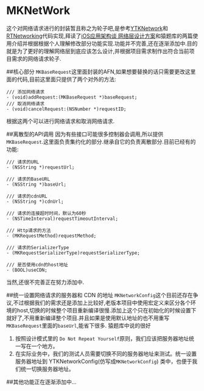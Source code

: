 # MKNetWork

这个对网络请求进行的封装暂且称之为轮子吧,是参考[YTKNetwork](https://github.com/yuantiku/YTKNetwork)和[RTNetworking](https://github.com/casatwy/RTNetworking)代码实现,拜读了[iOS应用架构谈 网络层设计方案](http://casatwy.com/iosying-yong-jia-gou-tan-wang-luo-ceng-she-ji-fang-an.html)和猿题库的两篇使用介绍并根据根据个人理解修改部分功能实现.功能并不完善,还在逐渐添加中.目的就是为了更好的理解网络层到底应该怎么设计,并根据项目需求制作出符合当前项目需求的网络请求轮子.

##核心部分
`MKBaseRequest`这里面封装的AFN,如果想要替换的话只需要更改这里面的代码,目前这里面只提供了两个对外的方法:

```
/// 添加网络请求
- (void)addRequest:(MKBaseRequest *)baseRequest;
/// 取消网络请求
- (void)cancelRequest:(NSNumber *)requestID;
```

根据这两个可以进行网络请求和取消网络请求.

##离散型的API调用
因为有些接口可能很多控制器会调用,所以提供`MKBaseRequest`.这里面负责集约化的部分.继承自它的负责离散部分.目前已经有的功能:

```
/// 请求的URL
- (NSString *)requestUrl;

/// 请求的BaseURL
- (NSString *)baseUrl;

/// 请求的cdnURL
- (NSString *)cdnUrl;

/// 请求的连接超时时间，默认为60秒
- (NSTimeInterval)requestTimeoutInterval;

/// Http请求的方法
- (MKRequestMethod)requestMethod;

/// 请求的SerializerType
- (MKRequestSerializerType)requestSerializerType;

/// 是否使用cdn的host地址
- (BOOL)useCDN;
```
当然,还很不完善正在努力添加中.

##统一设置网络请求的服务器和 CDN 的地址
`MKNetworkConfig`这个目前还存在争议,不过根据我们的需求还是添加上比较好,老版本项目中使用宏定义来区分各个环境的host,切换的时候整个项目重新编译很慢.添加上这个只在初始化的时候设置下就好了,不用重新编译整个项目.并且如果是使用默认地址的也不用重写`MKBaseRequest`里面的`baseUrl`,能省下很多.
猿题库中说的很好

1. 按照设计模式里的 `Do Not Repeat Yourself`原则，我们应该把服务器地址统一写在一个地方。
2. 在实际业务中，我们的测试人员需要切换不同的服务器地址来测试。统一设置服务器地址到 YTKNetworkConfig(仿写成`MKNetworkConfig`) 类中，也便于我们统一切换服务器地址。

##其他功能正在逐渐添加中...


